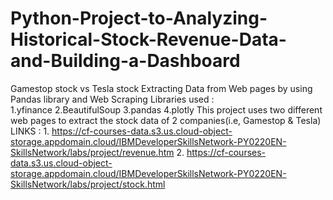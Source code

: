 # Python-Project-to-Analyzing-Historical-Stock-Revenue-Data-and-Building-a-Dashboard
Gamestop stock vs Tesla stock
Extracting Data from Web pages by using Pandas library and Web Scraping
Libraries used :  
                  1.yfinance
                  2.BeautifulSoup
                  3.pandas
                  4.plotly
This project uses two different web pages to extract the stock data of 2 companies(i.e, Gamestop & Tesla)
LINKS :
        1. https://cf-courses-data.s3.us.cloud-object-storage.appdomain.cloud/IBMDeveloperSkillsNetwork-PY0220EN-SkillsNetwork/labs/project/revenue.htm
        2. https://cf-courses-data.s3.us.cloud-object-storage.appdomain.cloud/IBMDeveloperSkillsNetwork-PY0220EN-SkillsNetwork/labs/project/stock.html
